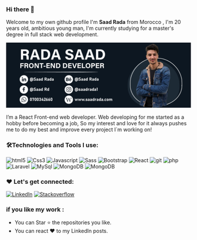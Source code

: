 ### Hi there 👋

Welcome to my own github profile
I'm **Saad Rada** from Morocco , I'm 20 years old, ambitious young man, I'm currently studying for a master's degree in full stack web development.

![rada saad](saadbanner.png)

I’m a React Front-end web developer.
Web developing for me started as a hobby before becoming a job, So my interest and love for it always pushes me to do my best and improve every project I`m working on!

<!-- - 👨🏻‍💻 All About me in my [Resume](https://saadrada.github.io/CV/)
- 🌱 I’m currently learning ...
- 👯 I’m looking to collaborate on ...
- 🤔 I’m looking for help with ...
- 💬 Ask me about ...
- 📫 How to reach me: ...
- 😄 Pronouns: ...
- ⚡ Fun fact: ... -->
### 🛠️Technologies and Tools I use:
<p>
<img alt="html5" src="https://img.shields.io/badge/HTML5-E34F26?style=for-the-badge&logo=html5&logoColor=white" height="25px"/>
<img alt="Css3" src="https://img.shields.io/badge/CSS3-1572B6?style=for-the-badge&logo=css3&logoColor=white" height="25px"/>
<img alt="Javascript" src="https://img.shields.io/badge/JavaScript-323330?style=for-the-badge&logo=javascript&logoColor=F7DF1E"  height="25px"/>
<img alt="Sass" src="https://img.shields.io/badge/SASS-hotpink.svg?style=for-the-badge&logo=SASS&logoColor=white"  height="25px"/>
<img alt="Bootstrap" src="https://img.shields.io/badge/bootstrap-%23563D7C.svg?style=for-the-badge&logo=bootstrap&logoColor=white"  height="25px"/>
<img alt="React" src="https://img.shields.io/badge/react-%2320232a.svg?style=for-the-badge&logo=react&logoColor=%2361DAFB"  height="25px"/>
<img alt="git" src="https://img.shields.io/badge/git-%23F05033.svg?style=for-the-badge&logo=git&logoColor=white"  height="25px"/>
<img alt="php" src="https://img.shields.io/badge/php-%23777BB4.svg?style=for-the-badge&logo=php&logoColor=white"  height="25px"/>
<img alt="Laravel" src="https://img.shields.io/badge/laravel-%23FF2D20.svg?style=for-the-badge&logo=laravel&logoColor=white"  height="25px"/>
<img alt="MySql" src="https://img.shields.io/badge/mysql-%2300f.svg?style=for-the-badge&logo=mysql&logoColor=white"  height="25px"/>
<img alt="MongoDB" src="https://img.shields.io/badge/MongoDB-%234ea94b.svg?style=for-the-badge&logo=mongodb&logoColor=white"  height="25px"/>
<img alt="MongoDB" src="https://img.shields.io/badge/python-3670A0?style=for-the-badge&logo=python&logoColor=ffdd54"  height="25px"/>
</p>

### ❤️ Let's get connected:

<p>
 <a href="https://www.linkedin.com/in/saad-rada-169a301b6/" target="_blank"><img alt="LinkedIn" src="https://img.shields.io/badge/linkedin-%230077B5.svg?&style=for-the-badge&logo=linkedin&logoColor=white"  height="30px"/></a> <a href="https://www.behance.net/saadrada" target="_blank"><img alt="Stackoverflow" src="https://img.shields.io/badge/Behance-1769ff?style=for-the-badge&logo=behance&logoColor=white"  height="30px"/></a>
</p>

### if you like my work : 

- You can Star ⭐ the repositories you like.
- You can react ❤️ to my LinkedIn posts.
